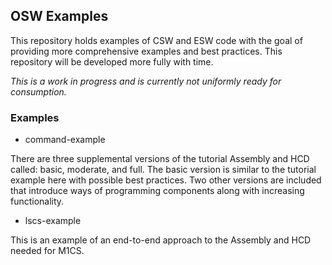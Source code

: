 ## OSW Examples
This repository holds examples of CSW and ESW code with the goal of providing more comprehensive examples 
and best practices. This repository will be developed more fully with time.

*This is a work in progress and is currently not uniformly ready for consumption.*

### Examples

* command-example

There are three supplemental versions of the tutorial Assembly and HCD called: basic, moderate, and full. The
basic version is similar to the tutorial example here with possible best practices. Two other versions are included that introduce
ways of programming components along with increasing functionality.

* lscs-example

This is an example of an end-to-end approach to the Assembly and HCD needed for M1CS.


